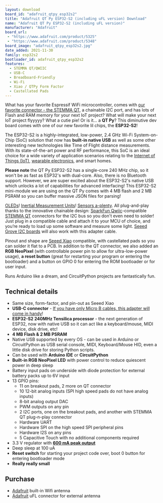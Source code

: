 ```yaml
---
layout: download
board_id: "adafruit_qtpy_esp32s2"
title: "Adafruit QT Py ESP32-S2 (including uFL version) Download"
name: "Adafruit QT Py ESP32-S2 (including uFL version)"
manufacturer: "Adafruit"
board_url:
 - "https://www.adafruit.com/product/5325"
 - "https://www.adafruit.com/product/5348"
board_image: "adafruit_qtpy_esp32s2.jpg"
date_added: 2021-11-30
family: esp32s2
bootloader_id: adafruit_qtpy_esp32s2
features:
  - STEMMA QT/QWIIC
  - USB-C
  - Breadboard-Friendly
  - Wi-Fi
  - Xiao / QTPy Form Factor
  - Castellated Pads
---
```


What has your favorite Espressif WiFi microcontroller, comes with [our favorite connector - the STEMMA QT](http://adafruit.com/stemma), a chainable I2C port, and has lots of Flash and RAM memory for your next IoT project? What will make your next IoT project flyyyyy? What a cutie pie! Or is it... a **QT Py**? This diminutive dev board comes with one of our new favorite lil chips, the **ESP32-S2**!

The ESP32-S2 is a highly-integrated, low-power, 2.4 GHz Wi-Fi System-on-Chip (SoC) solution that now has **built-in native USB** as well as some other interesting new technologies like Time of Flight distance measurements. With its state-of-the-art power and RF performance, this SoC is an ideal choice for a wide variety of application scenarios relating to the [Internet of Things (IoT)](https://www.adafruit.com/category/342), [wearable electronics](https://www.adafruit.com/category/65), and smart homes.

**Please note** the QT Py ESP32-S2 has a single-core 240 MHz chip, so it won't be as fast as ESP32's with dual-core. Also, there is no Bluetooth support. However, we are super excited about the ESP32-S2's native USB which unlocks a lot of capabilities for advanced interfacing! This ESP32-S2 mini-module we are using on the QT Py comes with 4 MB flash and 2 MB PSRAM so you can buffer massive JSON files for parsing!

[OLEDs](https://www.adafruit.com/?q=qt+oled&main_page=category&cPath=1005&sort=BestMatch)! [Inertial Measurement Units](https://www.adafruit.com/?q=qt+imu&main_page=category&cPath=1005&sort=BestMatch)! [Sensors a-plenty](https://www.adafruit.com/?q=qt+sensor&main_page=category&cPath=1005&sort=BestMatch). All plug-and-play thanks to the innovative chainable design: [SparkFun Qwiic](https://www.sparkfun.com/qwiic)-compatible [STEMMA QT](https://learn.adafruit.com/introducing-adafruit-stemma-qt) connectors for the I2C bus so you don't even need to solder! Just plug in a compatible cable and attach it to your MCU of choice, and you’re ready to load up some software and measure some light. [Seeed Grove I2C boards](https://www.adafruit.com/product/4528) will also work with this adapter cable.

Pinout and shape are [Seeed Xiao](https://wiki.seeedstudio.com/Seeeduino-XIAO/) compatible, with castellated pads so you can solder it flat to a PCB. In addition to the QT connector, we also added an **RGB NeoPixel** (with controllable power pin to allow for ultra-low-power usage), **a reset button** (great for restarting your program or entering the bootloader) and a button on GPIO 0 for entering the ROM bootloader or for user input.

Runs Arduino like a dream, and CircuitPython projects are fantastically fun.

## Technical details

- Same size, form-factor, and pin-out as Seeed Xiao
- **USB-C connector** - [If you have only Micro B cables, this adapter will come in handy](https://www.adafruit.com/product/4299)!
- **ESP32-S2 240MHz Tensilica processor** - the next generation of ESP32, now with native USB so it can act like a keyboard/mouse, MIDI device, disk drive, etc!
- **4 MB Flash & 2 MB PSRAM**
- Native USB supported by every OS - can be used in Arduino or CircuitPython as USB serial console, MIDI, Keyboard/Mouse HID, even a little disk drive for storing Python scripts.
- Can be used with **Arduino IDE** or **CircuitPython**
- **Built-in RGB NeoPixel LED** with power control to reduce quiescent power in deep sleep
- Battery input pads on underside with diode protection for external battery packs up to 6V input
- 13 GPIO pins:
  - 11 on breakout pads, 2 more on QT connector
  - 10 12-bit analog inputs (SPI high speed pads do not have analog inputs)
  - 8-bit analog output DAC
  - PWM outputs on any pin
  - 2 I2C ports, one on the breakout pads, and another with STEMMA QT plug-n-play connector
  - Hardware UART
  - Hardware SPI on the high speed SPI peripheral pins
  - Hardware I2S on any pins
  - 5 Capacitive Touch with no additional components required
- 3.3 V regulator with [**600 mA peak output**](https://www.diodes.com/assets/Datasheets/AP2112.pdf)
- Deep sleep at 100 uA
- **Reset switch** for starting your project code over, boot 0 button for entering bootloader mode
- **Really really small**

## Purchase

* [Adafruit](https://www.adafruit.com/product/5325) built-in Wifi antenna
* [Adafruit](https://www.adafruit.com/product/5348) uFL connector for external antenna
